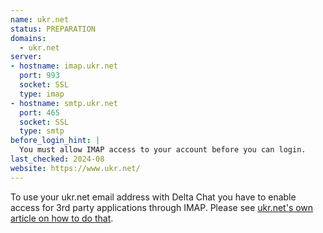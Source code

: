 ```yaml
---
name: ukr.net
status: PREPARATION
domains:
  - ukr.net
server:
- hostname: imap.ukr.net
  port: 993
  socket: SSL
  type: imap
- hostname: smtp.ukr.net
  port: 465
  socket: SSL
  type: smtp
before_login_hint: |
  You must allow IMAP access to your account before you can login.
last_checked: 2024-08
website: https://www.ukr.net/
---
```


To use your ukr.net email address with Delta Chat you have to enable access for 3rd party applications through IMAP. Please see [ukr.net's own article on how to do that](https://wiki.ukr.net/ManageIMAPAccess).

